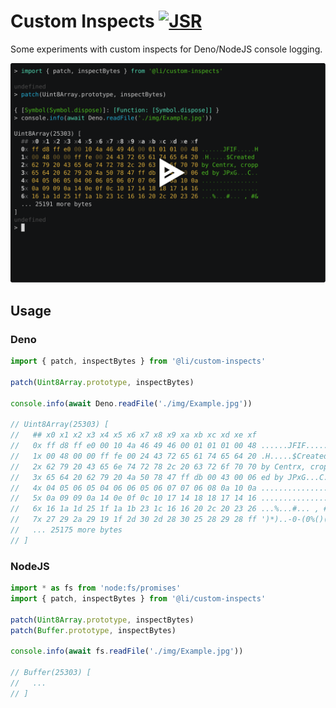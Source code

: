 # Custom Inspects [![JSR](https://jsr.io/badges/@li/custom-inspects)](https://jsr.io/@li/custom-inspects)

Some experiments with custom inspects for Deno/NodeJS console logging.

<!-- custom thumbnail - see https://github.com/asciinema/asciinema/issues/646 -->
[![asciicast](https://raw.githubusercontent.com/lionel-rowe/custom-inspects/main/img/asciinema-673372-modified.svg)](https://asciinema.org/a/673372)

## Usage

### Deno

```ts
import { patch, inspectBytes } from '@li/custom-inspects'

patch(Uint8Array.prototype, inspectBytes)

console.info(await Deno.readFile('./img/Example.jpg'))

// Uint8Array(25303) [
//   ## x0 x1 x2 x3 x4 x5 x6 x7 x8 x9 xa xb xc xd xe xf
//   0x ff d8 ff e0 00 10 4a 46 49 46 00 01 01 01 00 48 ......JFIF.....H
//   1x 00 48 00 00 ff fe 00 24 43 72 65 61 74 65 64 20 .H.....$Created
//   2x 62 79 20 43 65 6e 74 72 78 2c 20 63 72 6f 70 70 by Centrx, cropp
//   3x 65 64 20 62 79 20 4a 50 78 47 ff db 00 43 00 06 ed by JPxG...C..
//   4x 04 05 06 05 04 06 06 05 06 07 07 06 08 0a 10 0a ................
//   5x 0a 09 09 0a 14 0e 0f 0c 10 17 14 18 18 17 14 16 ................
//   6x 16 1a 1d 25 1f 1a 1b 23 1c 16 16 20 2c 20 23 26 ...%...#... , #&
//   7x 27 29 2a 29 19 1f 2d 30 2d 28 30 25 28 29 28 ff ')*)..-0-(0%()(.
//   ... 25175 more bytes
// ]
```

### NodeJS

```ts
import * as fs from 'node:fs/promises'
import { patch, inspectBytes } from '@li/custom-inspects'

patch(Uint8Array.prototype, inspectBytes)
patch(Buffer.prototype, inspectBytes)

console.info(await fs.readFile('./img/Example.jpg'))

// Buffer(25303) [
//   ...
// ]
```
